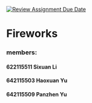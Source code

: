 [![Review Assignment Due Date](https://classroom.github.com/assets/deadline-readme-button-22041afd0340ce965d47ae6ef1cefeee28c7c493a6346c4f15d667ab976d596c.svg)](https://classroom.github.com/a/-nNwCPKQ)

# **Fireworks**

### **members:**

#### 622115511 Sixuan Li

#### 642115503 Haoxuan Yu

#### 642115509 Panzhen Yu
